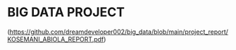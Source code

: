 # BIG DATA PROJECT

(https://github.com/dreamdeveloper002/big_data/blob/main/project_report/KOSEMANI_ABIOLA_REPORT.pdf)
